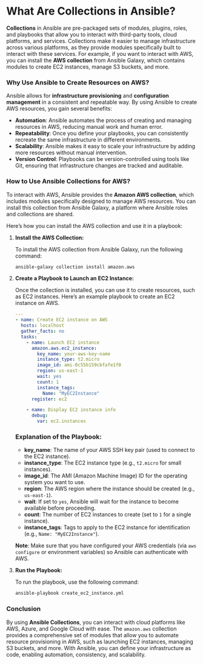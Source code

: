 # What Are Collections in Ansible?

**Collections** in Ansible are pre-packaged sets of modules, plugins, roles, and playbooks that allow you to interact with third-party tools, cloud platforms, and services. Collections make it easier to manage infrastructure across various platforms, as they provide modules specifically built to interact with these services. For example, if you want to interact with AWS, you can install the **AWS collection** from Ansible Galaxy, which contains modules to create EC2 instances, manage S3 buckets, and more.

### Why Use Ansible to Create Resources on AWS?

Ansible allows for **infrastructure provisioning** and **configuration management** in a consistent and repeatable way. By using Ansible to create AWS resources, you gain several benefits:

- **Automation**: Ansible automates the process of creating and managing resources in AWS, reducing manual work and human error.
- **Repeatability**: Once you define your playbooks, you can consistently recreate the same infrastructure in different environments.
- **Scalability**: Ansible makes it easy to scale your infrastructure by adding more resources without manual intervention.
- **Version Control**: Playbooks can be version-controlled using tools like Git, ensuring that infrastructure changes are tracked and auditable.

### How to Use Ansible Collections for AWS?

To interact with AWS, Ansible provides the **Amazon AWS collection**, which includes modules specifically designed to manage AWS resources. You can install this collection from Ansible Galaxy, a platform where Ansible roles and collections are shared.

Here’s how you can install the AWS collection and use it in a playbook:

1. **Install the AWS Collection:**

   To install the AWS collection from Ansible Galaxy, run the following command:
   
   ```bash
   ansible-galaxy collection install amazon.aws
   ```

2. **Create a Playbook to Launch an EC2 Instance:**

   Once the collection is installed, you can use it to create resources, such as EC2 instances. Here’s an example playbook to create an EC2 instance on AWS.

   ```yaml
   ---
   - name: Create EC2 instance on AWS
     hosts: localhost
     gather_facts: no
     tasks:
       - name: Launch EC2 instance
         amazon.aws.ec2_instance:
           key_name: your-aws-key-name
           instance_type: t2.micro
           image_id: ami-0c55b159cbfafe1f0
           region: us-east-1
           wait: yes
           count: 1
           instance_tags:
             Name: "MyEC2Instance"
         register: ec2

       - name: Display EC2 instance info
         debug:
           var: ec2.instances
   ```

   ### Explanation of the Playbook:

   - **key_name**: The name of your AWS SSH key pair (used to connect to the EC2 instance).
   - **instance_type**: The EC2 instance type (e.g., `t2.micro` for small instances).
   - **image_id**: The AMI (Amazon Machine Image) ID for the operating system you want to use.
   - **region**: The AWS region where the instance should be created (e.g., `us-east-1`).
   - **wait**: If set to `yes`, Ansible will wait for the instance to become available before proceeding.
   - **count**: The number of EC2 instances to create (set to `1` for a single instance).
   - **instance_tags**: Tags to apply to the EC2 instance for identification (e.g., `Name: "MyEC2Instance"`).

   **Note**: Make sure that you have configured your AWS credentials (via `aws configure` or environment variables) so Ansible can authenticate with AWS.

3. **Run the Playbook:**

   To run the playbook, use the following command:
   
   ```bash
   ansible-playbook create_ec2_instance.yml
   ```

### Conclusion

By using **Ansible Collections**, you can interact with cloud platforms like AWS, Azure, and Google Cloud with ease. The `amazon.aws` collection provides a comprehensive set of modules that allow you to automate resource provisioning in AWS, such as launching EC2 instances, managing S3 buckets, and more. With Ansible, you can define your infrastructure as code, enabling automation, consistency, and scalability.

